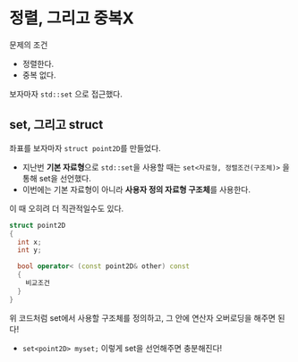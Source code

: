 # 정렬, 그리고 중복X

문제의 조건
- 정렬한다.
- 중복 없다.

보자마자 `std::set` 으로 접근했다.

## set, 그리고 struct

좌표를 보자마자 `struct point2D`를 만들었다.

- 지난번 **기본 자료형**으로 `std::set`을 사용할 때는 `set<자료형, 정렬조건(구조체)>` 을 통해 set을 선언했다.
- 이번에는 기본 자료형이 아니라 **사용자 정의 자료형 구조체**를 사용한다.

이 때 오히려 더 직관적일수도 있다.

```cpp
struct point2D
{
  int x;
  int y;

  bool operator< (const point2D& other) const
  {
    비교조건
  }
}
```

위 코드처럼 set에서 사용할 구조체를 정의하고, 그 안에 연산자 오버로딩을 해주면 된다!

- `set<point2D> myset;` 이렇게 set을 선언해주면 충분해진다! 
